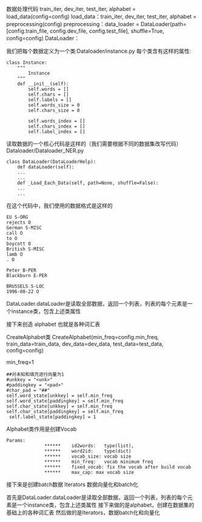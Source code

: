 数据处理代码
train_iter, dev_iter, test_iter, alphabet = load_data(config=config)
load_data：train_iter, dev_iter, test_iter, alphabet = preprocessing(config)
preprocessing：data_loader = DataLoader(path=[config.train_file, config.dev_file, config.test_file], shuffle=True, config=config)
DataLoader：


我们把每个数据定义为一个类:Dataloader/instance.py
每个类含有这样的属性:
```
class Instance:
    """
        Instance
    """
    def __init__(self):
        self.words = []
        self.chars = []
        self.labels = []
        self.words_size = 0
        self.chars_size = 0

        self.words_index = []
        self.chars_index = []
        self.label_index = []
```

读取数据的一个核心代码是这样的（我们需要根据不同的数据集改写代码） Dataloader/Dataloader_NER.py
```
class DataLoader(DataLoaderHelp):
    def dataLoader(self):
    ...
    ...
    def _Load_Each_Data(self, path=None, shuffle=False):
    ...
    ...

```
在这个代码中，我们使用的数据格式是这样的
```
EU S-ORG
rejects O
German S-MISC
call O
to O
boycott O
British S-MISC
lamb O
. O

Peter B-PER
Blackburn E-PER

BRUSSELS S-LOC
1996-08-22 O
```
DataLoader.dataLoader是读取全部数据，返回一个列表，列表的每个元素是一个instance类，包含上述类属性




接下来创造 alphabet 也就是各种词汇表

CreateAlphabet类
CreateAlphabet(min_freq=config.min_freq, train_data=train_data, dev_data=dev_data, test_data=test_data, config=config)

min_freq=1

```
##对未知和填充进行向量为1
#unkkey = "<unk>"
#paddingkey = "<pad>"
#char_pad = "##"
self.word_state[unkkey] = self.min_freq
self.word_state[paddingkey] = self.min_freq
self.char_state[unkkey] = self.min_freq
self.char_state[paddingkey] = self.min_freq
 self.label_state[paddingkey] = 1
```


Alphabet类作用是创建Vocab
```
Params:
              ******    id2words:   type(list),
              ******    word2id:    type(dict)
              ******    vocab_size: vocab size
              ******    min_freq:   vocab minimum freq
              ******    fixed_vocab: fix the vocab after build vocab
              ******    max_cap: max vocab size
```


接下来是创建batch数据 Iterators
数据向量化和batch化




首先是DataLoader.dataLoader是读取全部数据，返回一个列表，列表的每个元素是一个instance类，包含上述类属性
接下来做的是alphabet，创建在数据集的基础上的各种词汇表
然后做的是Iterators，数据batch化和向量化
